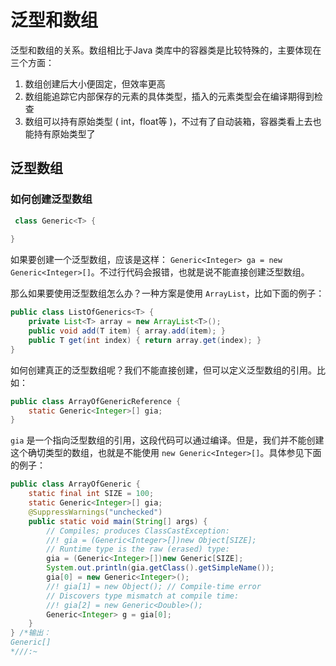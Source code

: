 # 泛型和数组

泛型和数组的关系。数组相比于Java 类库中的容器类是比较特殊的，主要体现在三个方面：

1. 数组创建后大小便固定，但效率更高
2. 数组能追踪它内部保存的元素的具体类型，插入的元素类型会在编译期得到检查
3. 数组可以持有原始类型 ( int，float等 )，不过有了自动装箱，容器类看上去也能持有原始类型了

## 泛型数组

### 如何创建泛型数组

```java
 class Generic<T> {
    
}
```

如果要创建一个泛型数组，应该是这样： `Generic<Integer> ga = new Generic<Integer>[]`。不过行代码会报错，也就是说不能直接创建泛型数组。

那么如果要使用泛型数组怎么办？一种方案是使用 `ArrayList`，比如下面的例子：

```java
public class ListOfGenerics<T> {
    private List<T> array = new ArrayList<T>();
    public void add(T item) { array.add(item); }
    public T get(int index) { return array.get(index); }
}
```

如何创建真正的泛型数组呢？我们不能直接创建，但可以定义泛型数组的引用。比如：

```java
public class ArrayOfGenericReference {
    static Generic<Integer>[] gia;
}
```

`gia` 是一个指向泛型数组的引用，这段代码可以通过编译。但是，我们并不能创建这个确切类型的数组，也就是不能使用 `new Generic<Integer>[]`。具体参见下面的例子：

```java
public class ArrayOfGeneric {
    static final int SIZE = 100;
    static Generic<Integer>[] gia;
    @SuppressWarnings("unchecked")
    public static void main(String[] args) {
        // Compiles; produces ClassCastException:
        //! gia = (Generic<Integer>[])new Object[SIZE];
        // Runtime type is the raw (erased) type:
        gia = (Generic<Integer>[])new Generic[SIZE];
        System.out.println(gia.getClass().getSimpleName());
        gia[0] = new Generic<Integer>();
        //! gia[1] = new Object(); // Compile-time error
        // Discovers type mismatch at compile time:
        //! gia[2] = new Generic<Double>();
        Generic<Integer> g = gia[0];
    }
} /*输出：
Generic[]
*///:~
```
